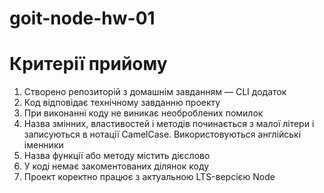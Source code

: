 # goit-node-hw-01
# Критерії прийому
1. Створено репозиторій з домашнім завданням — CLI додаток
2. Код відповідає технічному завданню проекту
3. При виконанні коду не виникає необроблених помилок
4. Назва змінних, властивостей і методів починається з малої літери і записуються в нотації CamelCase. Використовуються англійські іменники
5. Назва функції або методу містить дієслово
6. У коді немає закоментованих ділянок коду
7. Проект коректно працює з актуальною LTS-версією Node
